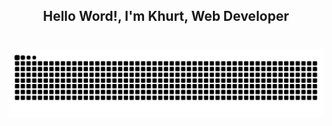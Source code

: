 <h2 align="center">Hello Word!, I'm Khurt, Web Developer</h2>



###

<br clear="both">

<img src="https://raw.githubusercontent.com/khurt212/khurt212/output/snake.svg" alt="Snake animation" />

###




